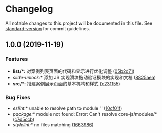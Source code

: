 # Changelog

All notable changes to this project will be documented in this file. See [standard-version](https://github.com/conventional-changelog/standard-version) for commit guidelines.

## 1.0.0 (2019-11-19)


### Features

* **list/*:** 对案例列表页面的代码和显示进行优化调整 ([05b2d71](https://github.com/dongwanhong/source-code/commit/05b2d71b05d7ce7540e90a7da7d4c0d9c4144d5c))
* **slide-unlock*:** 添加 JS 实现滑块拖动验证模块的实现和文档 ([8825aea](https://github.com/dongwanhong/source-code/commit/8825aea8f37f48bef7c2673c3a4592765976032c))
* **src/*:** 搭建案例展示页面的基本机构和样式 ([c231155](https://github.com/dongwanhong/source-code/commit/c2311558d97cadf722307a9e6b62519ee3af0f01))


### Bug Fixes

* **eslint*:** unable to resolve path to module '<alias path to module>' ([10cf01f](https://github.com/dongwanhong/source-code/commit/10cf01fed744534b9f8b4bd6b35b31fc0a960fcd))
* **package*:** module not found: Error: Can't resolve core-js/modules/* ([c7d5ccb](https://github.com/dongwanhong/source-code/commit/c7d5ccbee1cd8643959074b3039af791208ccb7b))
* **stylelint*:** no files matching ([1663986](https://github.com/dongwanhong/source-code/commit/1663986d204aa6ec42cfd0479bd67cc535e6a67d))
